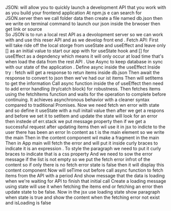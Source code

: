 JSON: will allow you to quickly launch a development API that you work with as you build your frontend application 
At npm.js e can search for JSON.server then we call folder data then create a file named db.json then we write on terminal command to launch our json inside the brwoser then get link or source  
So JSON is to run a local rest API as a devolopment server so we can work with and use this reser API and as we develop front end .
Fetch API: First will take ride off the local storge from useState and useEffect and leave only [] as an initial value to start our app with for useState hook and  [] for useEffect as a depndency which means it will only occur at load time that's when load the data from the rest API  .
Use Async to keep database in sync with our state of the application .
Define async inside the useEffect 
Inside try : fetch will get a response to retun items inside db.json 
Then await the response to convert to json then we've had our ist items 
Then will setItems to get the information 
Call async function inside the of useEffect 
then need to add error handling (try/catch block) for robustness.
Then fetches items using the fetchItems function and waits for the operation to complete before continuing. It achieves asynchronous behavior with a cleaner syntax compared to traditional Promises.
Now we need fetch wn error with state and so define it useState with a null initail value then after we get a respons and before we set it to setItem and update the state will look for an error
then instede of err.stack we put message property 
then if we get a successful request after updating items 
then wil use it in jsx to indicte to the user there has been an error 
In content as t is the main element so we write the main
Then in the content component wil make a fragment in the main 
Then in App main will fetch the error and will put it inside curly braces to indicate it is an expression .
To style the paragraph we need to put it curly braces to indicate that is a css property 
And we need to sow the error message if the list is not empty so we put the fetch error infrot of the content so if only there is no fetch error state is false then it will display this content component 
Now will seTime out before call async function to fetch items from the API with a period
And show message that the data is loading when we're waiting for API to finish that initial call
Create a loading message using state will use it when fetching  the items end  or fetching an error then update state to be false.
Now in the jsx  use loading state show paragraph when state is true and show the content when the  fetching error not exist and isLoading is false  
